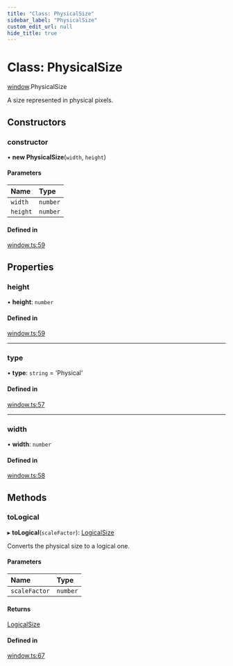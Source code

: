 ```yaml
---
title: "Class: PhysicalSize"
sidebar_label: "PhysicalSize"
custom_edit_url: null
hide_title: true
---
```


# Class: PhysicalSize

[window](../modules/window.md).PhysicalSize

A size represented in physical pixels.

## Constructors

### constructor

• **new PhysicalSize**(`width`, `height`)

#### Parameters

| Name | Type |
| :------ | :------ |
| `width` | `number` |
| `height` | `number` |

#### Defined in

[window.ts:59](https://github.com/tauri-apps/tauri/blob/1be3546/tooling/api/src/window.ts#L59)

## Properties

### height

• **height**: `number`

#### Defined in

[window.ts:59](https://github.com/tauri-apps/tauri/blob/1be3546/tooling/api/src/window.ts#L59)

___

### type

• **type**: `string` = 'Physical'

#### Defined in

[window.ts:57](https://github.com/tauri-apps/tauri/blob/1be3546/tooling/api/src/window.ts#L57)

___

### width

• **width**: `number`

#### Defined in

[window.ts:58](https://github.com/tauri-apps/tauri/blob/1be3546/tooling/api/src/window.ts#L58)

## Methods

### toLogical

▸ **toLogical**(`scaleFactor`): [LogicalSize](window.logicalsize.md)

Converts the physical size to a logical one.

#### Parameters

| Name | Type |
| :------ | :------ |
| `scaleFactor` | `number` |

#### Returns

[LogicalSize](window.logicalsize.md)

#### Defined in

[window.ts:67](https://github.com/tauri-apps/tauri/blob/1be3546/tooling/api/src/window.ts#L67)
